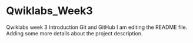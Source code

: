# Qwiklabs_Week3
Qwiklabs week 3 Introduction Git and GitHub
I am editing the README file. Adding some more details about the project description.
